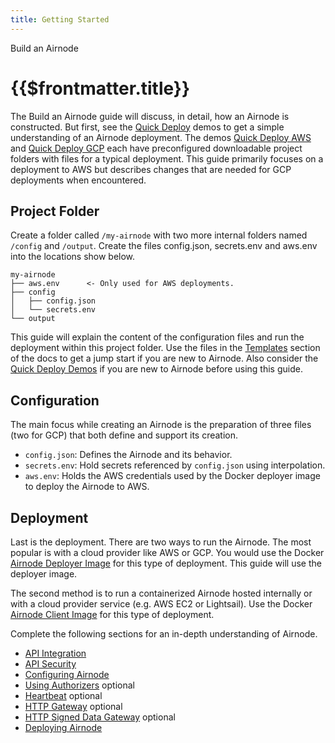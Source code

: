 ```yaml
---
title: Getting Started
---
```


<TitleSpan>Build an Airnode</TitleSpan>

# {{$frontmatter.title}}

<TocHeader />
<TOC class="table-of-contents" :include-level="[2,3]" />

The Build an Airnode guide will discuss, in detail, how an Airnode is
constructed. But first, see the [Quick Deploy](../../tutorial/README.md) demos
to get a simple understanding of an Airnode deployment. The demos
[Quick Deploy AWS](../../tutorial/quick-deploy-aws/) and
[Quick Deploy GCP](../../tutorial/quick-deploy-gcp/) each have preconfigured
downloadable project folders with files for a typical deployment. This guide
primarily focuses on a deployment to AWS but describes changes that are needed
for GCP deployments when encountered.

## Project Folder

Create a folder called `/my-airnode` with two more internal folders named
`/config` and `/output`. Create the files config.json, secrets.env and aws.env
into the locations show below.

```
my-airnode
├── aws.env      <- Only used for AWS deployments.
├── config
│   ├── config.json
│   └── secrets.env
└── output
```

This guide will explain the content of the configuration files and run the
deployment within this project folder. Use the files in the
[Templates](../../../reference/templates/config-json.md) section of the docs to
get a jump start if you are new to Airnode. Also consider the
[Quick Deploy Demos](../../tutorial/) if you are new to Airnode before using
this guide.

## Configuration

The main focus while creating an Airnode is the preparation of three files (two
for GCP) that both define and support its creation.

- `config.json`: Defines the Airnode and its behavior.
- `secrets.env`: Hold secrets referenced by `config.json` using interpolation.
- `aws.env`: Holds the AWS credentials used by the Docker deployer image to
  deploy the Airnode to AWS.

## Deployment

Last is the deployment. There are two ways to run the Airnode. The most popular
is with a cloud provider like AWS or GCP. You would use the Docker
[Airnode Deployer Image](../docker/../../docker/deployer-image.md) for this type
of deployment. This guide will use the deployer image.

The second method is to run a containerized Airnode hosted internally or with a
cloud provider service (e.g. AWS EC2 or Lightsail). Use the Docker
[Airnode Client Image](../../docker/client-image.md) for this type of
deployment.

Complete the following sections for an in-depth understanding of Airnode.

- [API Integration](api-integration.md)
- [API Security](api-security.md)
- [Configuring Airnode](configuring-airnode.md)
- [Using Authorizers](./apply-auth.md) optional
- [Heartbeat](./heartbeat.md) optional
- [HTTP Gateway](./http-gateway.md) optional
- [HTTP Signed Data Gateway](./http-signed-gateway.md) optional
- [Deploying Airnode](./deploying-airnode.md)
